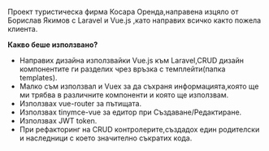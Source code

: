 Проект туристическа фирма Косара Оренда,направена изцяло от Борислав Якимов с Laravel и Vue.js ,като направих всичко както пожела клиента. <br>

<b>Какво беше използвано?</b> <br>
* Направих дизайна използвайки Vue.js към Laravel,CRUD дизайн компонентите ги разделих чрез връзка с темплейти(папка templates).<br>
* Малко съм използвал и Vuex за да съхраня информацията,която ще ми трябва в различните компоненти и която ще използвам.<br>
* Използвах vue-router за пътищата.<br>
* Използвах tinymce-vue за едитор при Създаване/Редактиране.<br>
* Използвах JWT token.
* При рефакторинг на CRUD контролерите,създадох един родителски и наследници с което значително съкратих кода.<br>
